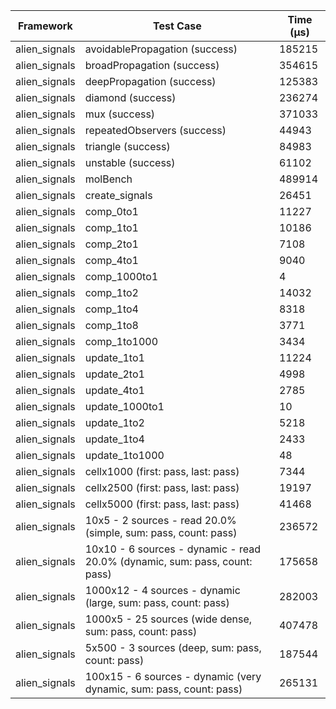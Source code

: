 | Framework | Test Case | Time (μs) |
| --- | --- | --- |
| alien_signals | avoidablePropagation (success) | 185215 |
| alien_signals | broadPropagation (success) | 354615 |
| alien_signals | deepPropagation (success) | 125383 |
| alien_signals | diamond (success) | 236274 |
| alien_signals | mux (success) | 371033 |
| alien_signals | repeatedObservers (success) | 44943 |
| alien_signals | triangle (success) | 84983 |
| alien_signals | unstable (success) | 61102 |
| alien_signals | molBench | 489914 |
| alien_signals | create_signals | 26451 |
| alien_signals | comp_0to1 | 11227 |
| alien_signals | comp_1to1 | 10186 |
| alien_signals | comp_2to1 | 7108 |
| alien_signals | comp_4to1 | 9040 |
| alien_signals | comp_1000to1 | 4 |
| alien_signals | comp_1to2 | 14032 |
| alien_signals | comp_1to4 | 8318 |
| alien_signals | comp_1to8 | 3771 |
| alien_signals | comp_1to1000 | 3434 |
| alien_signals | update_1to1 | 11224 |
| alien_signals | update_2to1 | 4998 |
| alien_signals | update_4to1 | 2785 |
| alien_signals | update_1000to1 | 10 |
| alien_signals | update_1to2 | 5218 |
| alien_signals | update_1to4 | 2433 |
| alien_signals | update_1to1000 | 48 |
| alien_signals | cellx1000 (first: pass, last: pass) | 7344 |
| alien_signals | cellx2500 (first: pass, last: pass) | 19197 |
| alien_signals | cellx5000 (first: pass, last: pass) | 41468 |
| alien_signals | 10x5 - 2 sources - read 20.0% (simple, sum: pass, count: pass) | 236572 |
| alien_signals | 10x10 - 6 sources - dynamic - read 20.0% (dynamic, sum: pass, count: pass) | 175658 |
| alien_signals | 1000x12 - 4 sources - dynamic (large, sum: pass, count: pass) | 282003 |
| alien_signals | 1000x5 - 25 sources (wide dense, sum: pass, count: pass) | 407478 |
| alien_signals | 5x500 - 3 sources (deep, sum: pass, count: pass) | 187544 |
| alien_signals | 100x15 - 6 sources - dynamic (very dynamic, sum: pass, count: pass) | 265131 |
